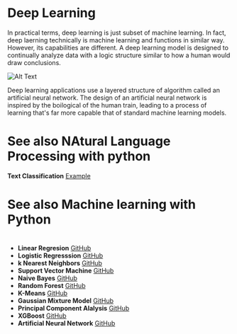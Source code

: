 # Deep Learning
In practical terms, deep learning is just subset of machine learning. In fact, deep laerning technically is machine learning and functions in similar way. However, its capabilities are different. 
A deep learning model is designed to continually analyze data with a logic structure similar to how a human would draw conclusions.

   ![Alt Text](https://encrypted-tbn0.gstatic.com/images?q=tbn:ANd9GcTxNDgjK5UdU6-YMYoovhOb4ld-7pLn5DZjUywFwCYfNUy1C9nTzA)

Deep learning applications use a layered structure of algorithm called an artificial neural network. The design of an artificial neural network is inspired by the boilogical of the human train, leading to a process of learning that's far more capable that of standard machine learning models. 



# See also NAtural Language Processing with python

**Text Classification** [Example](https://github.com/pythonuzgit/elmurodov_Natural-Language-Process)





# See also   Machine learning with Python <h1>

*   **Linear Regresion**  [GitHub](https://github.com/pythonuzgit/elmurodov_linearregression)
*   **Logistic Regresssion** [GitHub](https://github.com/pythonuzgit/elmurodov_logisticRegression)
*   **k Nearest Neighbors** [GitHub](https://github.com/pythonuzgit/elmurodov_kNearestNeighbors) 
*   **Support Vector Machine** [GitHub](https://github.com/pythonuzgit/samuz/blob/master/Support%20Vector%20Machine%20with%20Linear%20separable%20dataset.ipynb)
*    **Naive Bayes** [GitHub](https://github.com/pythonuzgit/samuz/blob/master/Naive%20Bayes%20Classification.ipynb)
*    **Random Forest** [GitHub](https://github.com/pythonuzgit/elmurodov_RandomForest)
*   **K-Means** [GitHub](https://github.com/pythonuzgit/samuz/blob/master/K-Means%20Clusters%20with%20ipl.csv.ipynb)
*   **Gaussian Mixture Model** [GitHub](https://github.com/pythonuzgit/elmurodov_GaussianMixtureModel)    
*   **Principal Component Alalysis** [GitHub](https://github.com/pythonuzgit/elmurodov_PrincipialComponentAnalysis)
*   **XGBoost** [GitHub](https://github.com/pythonuzgit/elmurodov_XGBoost)
*   **Artificial Neural Network** [GitHub](https://github.com/pythonuzgit/elmurodov_ArtificialNeuralNetworks)


 
 
